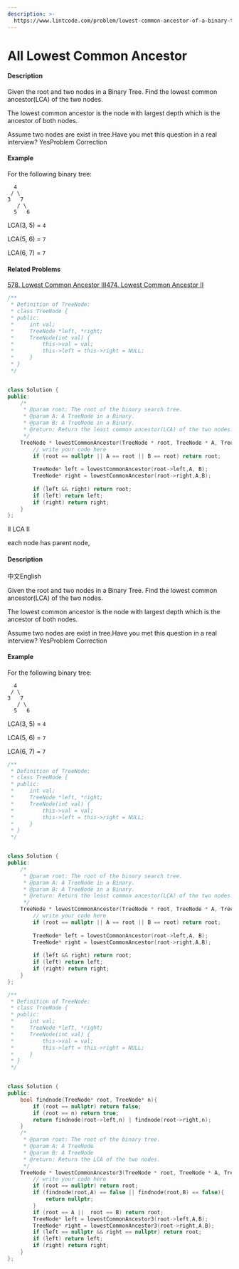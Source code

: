 ```yaml
---
description: >-
  https://www.lintcode.com/problem/lowest-common-ancestor-of-a-binary-tree/description
---
```


# All Lowest Common Ancestor

#### Description

Given the root and two nodes in a Binary Tree. Find the lowest common ancestor\(LCA\) of the two nodes.

The lowest common ancestor is the node with largest depth which is the ancestor of both nodes.

Assume two nodes are exist in tree.Have you met this question in a real interview?  YesProblem Correction

#### Example

For the following binary tree:

```text
  4
 / \
3   7
   / \
  5   6
```

LCA\(3, 5\) = `4`

LCA\(5, 6\) = `7`

LCA\(6, 7\) = `7`

#### Related Problems

[578. Lowest Common Ancestor III](https://www.lintcode.com/problem/lowest-common-ancestor-iii)[474. Lowest Common Ancestor II](https://www.lintcode.com/problem/lowest-common-ancestor-ii)

```cpp
/**
 * Definition of TreeNode:
 * class TreeNode {
 * public:
 *     int val;
 *     TreeNode *left, *right;
 *     TreeNode(int val) {
 *         this->val = val;
 *         this->left = this->right = NULL;
 *     }
 * }
 */


class Solution {
public:
    /*
     * @param root: The root of the binary search tree.
     * @param A: A TreeNode in a Binary.
     * @param B: A TreeNode in a Binary.
     * @return: Return the least common ancestor(LCA) of the two nodes.
     */
    TreeNode * lowestCommonAncestor(TreeNode * root, TreeNode * A, TreeNode * B) {
        // write your code here
        if (root == nullptr || A == root || B == root) return root;
        
        TreeNode* left = lowestCommonAncestor(root->left,A, B);
        TreeNode* right = lowestCommonAncestor(root->right,A,B);
        
        if (left && right) return root;
        if (left) return left;
        if (right) return right;
    }
};
```

II LCA II

each node has parent node,

#### Description

中文English

Given the root and two nodes in a Binary Tree. Find the lowest common ancestor\(LCA\) of the two nodes.

The lowest common ancestor is the node with largest depth which is the ancestor of both nodes.

Assume two nodes are exist in tree.Have you met this question in a real interview?  YesProblem Correction

#### Example

For the following binary tree:

```text
  4
 / \
3   7
   / \
  5   6
```

LCA\(3, 5\) = `4`

LCA\(5, 6\) = `7`

LCA\(6, 7\) = `7`

```cpp
/**
 * Definition of TreeNode:
 * class TreeNode {
 * public:
 *     int val;
 *     TreeNode *left, *right;
 *     TreeNode(int val) {
 *         this->val = val;
 *         this->left = this->right = NULL;
 *     }
 * }
 */


class Solution {
public:
    /*
     * @param root: The root of the binary search tree.
     * @param A: A TreeNode in a Binary.
     * @param B: A TreeNode in a Binary.
     * @return: Return the least common ancestor(LCA) of the two nodes.
     */
    TreeNode * lowestCommonAncestor(TreeNode * root, TreeNode * A, TreeNode * B) {
        // write your code here
        if (root == nullptr || A == root || B == root) return root;
        
        TreeNode* left = lowestCommonAncestor(root->left,A, B);
        TreeNode* right = lowestCommonAncestor(root->right,A,B);
        
        if (left && right) return root;
        if (left) return left;
        if (right) return right;
    }
};
```

```cpp
/**
 * Definition of TreeNode:
 * class TreeNode {
 * public:
 *     int val;
 *     TreeNode *left, *right;
 *     TreeNode(int val) {
 *         this->val = val;
 *         this->left = this->right = NULL;
 *     }
 * }
 */


class Solution {
public:
    bool findnode(TreeNode* root, TreeNode* n){
        if (root == nullptr) return false;
        if (root == n) return true;
        return findnode(root->left,n) | findnode(root->right,n);
    }
    /*
     * @param root: The root of the binary tree.
     * @param A: A TreeNode
     * @param B: A TreeNode
     * @return: Return the LCA of the two nodes.
     */
    TreeNode * lowestCommonAncestor3(TreeNode * root, TreeNode * A, TreeNode * B) {
        // write your code here
        if (root == nullptr) return root;
        if (findnode(root,A) == false || findnode(root,B) == false){
            return nullptr;
        }
        if (root == A ||  root == B) return root;
        TreeNode* left = lowestCommonAncestor3(root->left,A,B);
        TreeNode* right = lowestCommonAncestor3(root->right,A,B);
        if (left == nullptr && right == nullptr) return root;
        if (left) return left;
        if (right) return right;
    }
};
```

